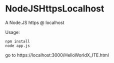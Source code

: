 # NodeJSHttpsLocalhost
A Node.JS https @ localhost

Usage:

```
npm install
node app.js
```
go to https://localhost:3000/HelloWorldX_ITE.html
